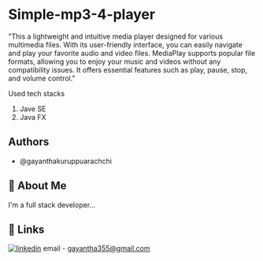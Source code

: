 # Simple-mp3-4-player

"This a lightweight and intuitive media player designed for various multimedia files. With its user-friendly interface, you can easily navigate and play your favorite audio and video files. MediaPlay supports popular file formats, allowing you to enjoy your music and videos without any compatibility issues. It offers essential features such as play, pause, stop, and volume control."

Used tech stacks
1. Jave SE
2. Java FX

## Authors

- @gayanthakuruppuarachchi


## 🚀 About Me
I'm a full stack developer...


## 🔗 Links

[![linkedin](https://img.shields.io/badge/linkedin-0A66C2?style=for-the-badge&logo=linkedin&logoColor=white)](https://www.linkedin.com/in/gayantha-kuruppuarachchi/)
email - gayantha355@gmail.com
